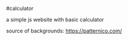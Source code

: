 #calculator

a simple js website with basic calculator 

source of backgrounds: 
https://patternico.com/
